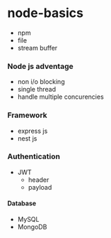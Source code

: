 # node-basics

- npm
- file
- stream buffer

### Node js adventage

- non i/o blocking
- single thread
- handle multiple concurencies

### Framework

- express js
- nest js

### Authentication

- JWT
  - header
  - payload

#### Database

- MySQL
- MongoDB
